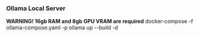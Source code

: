 ### Ollama Local Server

**WARNING! 16gb RAM and 8gb GPU VRAM are required**
docker-compose -f ollama-compose.yaml -p ollama up --build -d
